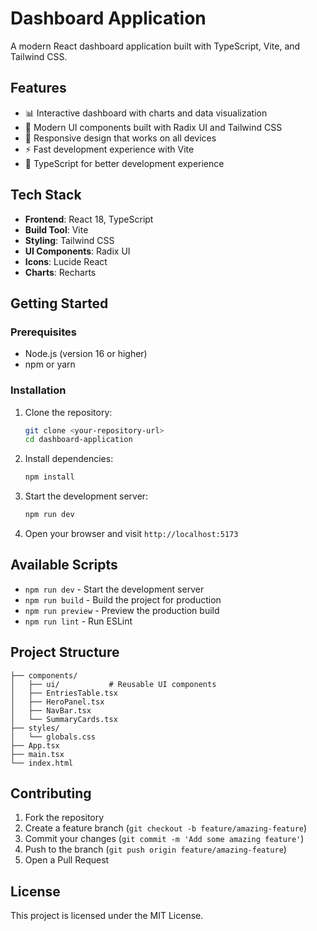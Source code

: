 # Dashboard Application

A modern React dashboard application built with TypeScript, Vite, and Tailwind CSS.

## Features

- 📊 Interactive dashboard with charts and data visualization
- 🎨 Modern UI components built with Radix UI and Tailwind CSS
- 📱 Responsive design that works on all devices
- ⚡ Fast development experience with Vite
- 🔧 TypeScript for better development experience

## Tech Stack

- **Frontend**: React 18, TypeScript
- **Build Tool**: Vite
- **Styling**: Tailwind CSS
- **UI Components**: Radix UI
- **Icons**: Lucide React
- **Charts**: Recharts

## Getting Started

### Prerequisites

- Node.js (version 16 or higher)
- npm or yarn

### Installation

1. Clone the repository:
   ```bash
   git clone <your-repository-url>
   cd dashboard-application
   ```

2. Install dependencies:
   ```bash
   npm install
   ```

3. Start the development server:
   ```bash
   npm run dev
   ```

4. Open your browser and visit `http://localhost:5173`

## Available Scripts

- `npm run dev` - Start the development server
- `npm run build` - Build the project for production
- `npm run preview` - Preview the production build
- `npm run lint` - Run ESLint

## Project Structure

```
├── components/
│   ├── ui/           # Reusable UI components
│   ├── EntriesTable.tsx
│   ├── HeroPanel.tsx
│   ├── NavBar.tsx
│   └── SummaryCards.tsx
├── styles/
│   └── globals.css
├── App.tsx
├── main.tsx
└── index.html
```

## Contributing

1. Fork the repository
2. Create a feature branch (`git checkout -b feature/amazing-feature`)
3. Commit your changes (`git commit -m 'Add some amazing feature'`)
4. Push to the branch (`git push origin feature/amazing-feature`)
5. Open a Pull Request

## License

This project is licensed under the MIT License.
